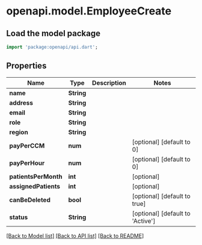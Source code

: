 # openapi.model.EmployeeCreate

## Load the model package
```dart
import 'package:openapi/api.dart';
```

## Properties
Name | Type | Description | Notes
------------ | ------------- | ------------- | -------------
**name** | **String** |  | 
**address** | **String** |  | 
**email** | **String** |  | 
**role** | **String** |  | 
**region** | **String** |  | 
**payPerCCM** | **num** |  | [optional] [default to 0]
**payPerHour** | **num** |  | [optional] [default to 0]
**patientsPerMonth** | **int** |  | [optional] 
**assignedPatients** | **int** |  | [optional] 
**canBeDeleted** | **bool** |  | [optional] [default to true]
**status** | **String** |  | [optional] [default to 'Active']

[[Back to Model list]](../README.md#documentation-for-models) [[Back to API list]](../README.md#documentation-for-api-endpoints) [[Back to README]](../README.md)


